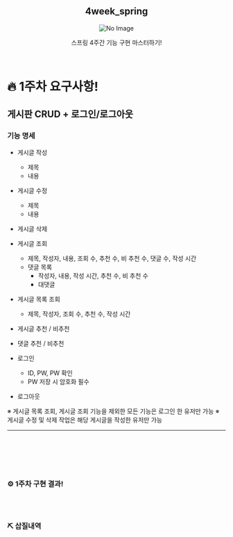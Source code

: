 
<h2 align="middle">4week_spring</h2>
<p align="middle">
<img src="https://github.com/Hun425/4week_spring/assets/147483675/c0d4f136-a8a8-4f75-b7a1-01a1de5ee139" alt="No Image">


</p>
<p align="middle">스프링 4주간 기능 구현 마스터하기!</p>

<br>

# 🔥 1주차 요구사항!

## 게시판 CRUD + 로그인/로그아웃

### 기능 명세

- 게시글 작성
    - 제목
    - 내용
- 게시글 수정
    - 제목
    - 내용
- 게시글 삭제
- 게시글 조회
    - 제목, 작성자, 내용, 조회 수, 추천 수, 비 추천 수, 댓글 수, 작성 시간
    - 댓글 목록
        - 작성자, 내용, 작성 시간, 추천 수, 비 추천 수
        - 대댓글
- 게시글 목록 조회
    - 제목, 작성자, 조회 수, 추천 수, 작성 시간
    
- 게시글 추천 / 비추천
- 댓글 추천 / 비추천

- 로그인
    - ID, PW, PW 확인
    - PW 저장 시 암호화 필수
- 로그아웃

※ 게시글 목록 조회, 게시글 조회 기능을 제외한 모든 기능은 로그인 한 유저만 가능
※ 게시글 수정 및 삭제 작업은 해당 게시글을 작성한 유저만 가능
<br>

---

<br>

# 



<br>

### ⚙ 1주차 구현 결과!

<br>



<br>

### ⛏ 삽질내역

<br>
<br>
